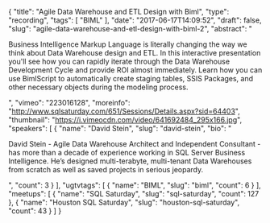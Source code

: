 {
  "title": "Agile Data Warehouse and ETL Design with Biml",
  "type": "recording",
  "tags": [
    "BIML"
  ],
  "date": "2017-06-17T14:09:52",
  "draft": false,
  "slug": "agile-data-warehouse-and-etl-design-with-biml-2",
  "abstract": "<p>Business Intelligence Markup Language is literally changing the way we think about Data Warehouse design and ETL. In this interactive presentation you'll see how you can rapidly iterate through the Data Warehouse Development Cycle and provide ROI almost immediately.  Learn how you can use BimlScript to automatically create staging tables, SSIS Packages, and other necessary objects during the modeling process.</p>",
  "vimeo": "223016128",
  "moreinfo": "http://www.sqlsaturday.com/651/Sessions/Details.aspx?sid=64403",
  "thumbnail": "https://i.vimeocdn.com/video/641692484_295x166.jpg",
  "speakers": [
    {
      "name": "David Stein",
      "slug": "david-stein",
      "bio": "<p>David Stein - Agile Data Warehouse Architect and Independent Consultant - has more than a decade of experience working in SQL Server Business Intelligence. He’s designed multi-terabyte, multi-tenant Data Warehouses from scratch as well as saved projects in serious jeopardy.</p>",
      "count": 3
    }
  ],
  "ugtvtags": [
    {
      "name": "BIML",
      "slug": "biml",
      "count": 6
    }
  ],
  "meetups": [
    {
      "name": "SQL Saturday",
      "slug": "sql-saturday",
      "count": 127
    },
    {
      "name": "Houston SQL Saturday",
      "slug": "houston-sql-saturday",
      "count": 43
    }
  ]
}